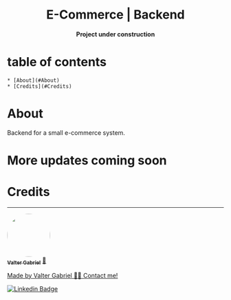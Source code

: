 <h1 align="center">E-Commerce | Backend</h1>
<h4 align="center">
       Project under construction
</h4>

table of contents
===================
<!--ts-->
    * [About](#About)
    * [Credits](#Credits)
<!--te-->

<h1>About</h1>
<p>Backend for a small e-commerce system.
   </br>
<h1>More updates coming soon</h1>


<h1>Credits</h1>

---

<a href="https://www.linkedin.com/in/valter-gabriel">
  <img style="border-radius: 50%;" src="https://user-images.githubusercontent.com/63808405/171045850-84caf881-ee10-4782-9016-ea1682c4731d.jpeg" width="100px;" alt=""/>
  <br />
  <sub><b>Valter Gabriel</b></sub></a> <a href="https://www.linkedin.com/in/valter-gabriel" title="Linkedin">🚀</ a>
 
Made by Valter Gabriel 👋🏽 Contact me!

[![Linkedin Badge](https://img.shields.io/badge/-Gabriel-blue?style=flat-square&logo=Linkedin&logoColor=white&link=https://www.linkedin.com/in/valter-gabriel/ )](https://www.linkedin.com/in/valter-gabriel/)

